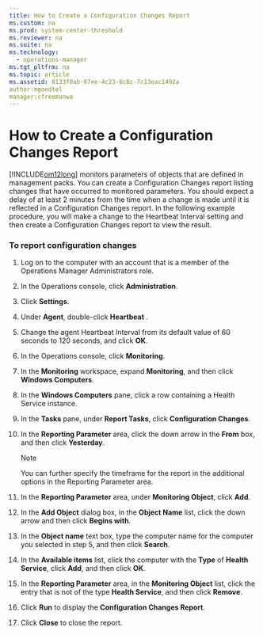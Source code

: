 ```yaml
---
title: How to Create a Configuration Changes Report
ms.custom: na
ms.prod: system-center-threshold
ms.reviewer: na
ms.suite: na
ms.technology: 
  - operations-manager
ms.tgt_pltfrm: na
ms.topic: article
ms.assetid: 8133f0ab-07ee-4c23-8c8c-7c13eac1492a
author:mgoedtel
manager:cfreemanwa
---
```

# How to Create a Configuration Changes Report
[!INCLUDE[om12long](../../om/manage/includes/om12long_md.md)] monitors parameters of objects that are defined in management packs. You can create a Configuration Changes report listing changes that have occurred to monitored parameters. You should expect a delay of at least 2 minutes from the time when a change is made until it is reflected in a Configuration Changes report. In the following example procedure, you will make a change to the Heartbeat Interval setting and then create a Configuration Changes report to view the result.  
  
### To report configuration changes  
  
1.  Log on to the computer with an account that is a member of the Operations Manager Administrators role.  
  
2.  In the Operations console, click **Administration**.  
  
3.  Click **Settings**.  
  
4.  Under **Agent**, double\-click **Heartbeat** .  
  
5.  Change the agent Heartbeat Interval from its default value of 60 seconds to 120 seconds, and click **OK**.  
  
6.  In the Operations console, click **Monitoring**.  
  
7.  In the **Monitoring** workspace, expand **Monitoring**, and then click **Windows Computers**.  
  
8.  In the **Windows Computers** pane, click a row containing a Health Service instance.  
  
9. In the **Tasks** pane, under **Report Tasks**, click **Configuration Changes**.  
  
10. In the **Reporting Parameter** area, click the down arrow in the **From** box, and then click **Yesterday**.  
  
    > [!NOTE]  
    > You can further specify the timeframe for the report in the additional options in the Reporting Parameter area.  
  
11. In the **Reporting Parameter** area, under **Monitoring Object**, click **Add**.  
  
12. In the **Add Object** dialog box, in the **Object Name** list, click the down arrow and then click **Begins with**.  
  
13. In the **Object name** text box, type the computer name for the computer you selected in step 5, and then click **Search**.  
  
14. In the **Available items** list, click the computer with the **Type** of **Health Service**, click **Add**, and then click **OK**.  
  
15. In the **Reporting Parameter** area, in the **Monitoring Object** list, click the entry that is not of the type **Health Service**, and then click **Remove**.  
  
16. Click **Run** to display the **Configuration Changes Report**.  
  
17. Click **Close** to close the report.  
  
